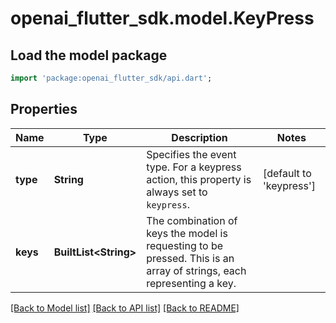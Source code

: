 # openai_flutter_sdk.model.KeyPress

## Load the model package
```dart
import 'package:openai_flutter_sdk/api.dart';
```

## Properties
Name | Type | Description | Notes
------------ | ------------- | ------------- | -------------
**type** | **String** | Specifies the event type. For a keypress action, this property is  always set to `keypress`.  | [default to 'keypress']
**keys** | **BuiltList&lt;String&gt;** | The combination of keys the model is requesting to be pressed. This is an array of strings, each representing a key.  | 

[[Back to Model list]](../README.md#documentation-for-models) [[Back to API list]](../README.md#documentation-for-api-endpoints) [[Back to README]](../README.md)


